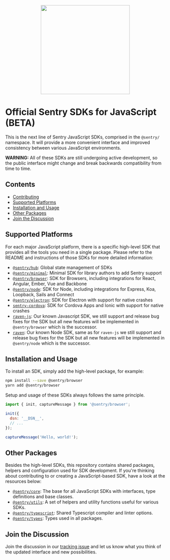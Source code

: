 <p align="center">
  <a href="https://sentry.io" target="_blank" align="center">
    <img src="https://sentry-brand.storage.googleapis.com/sentry-logo-black.png" width="280">
  </a>
  <br />
</p>

# Official Sentry SDKs for JavaScript (BETA)

This is the next line of Sentry JavaScript SDKs, comprised in the `@sentry/` namespace. It will provide a more
convenient interface and improved consistency between various JavaScript environments.

**WARNING:** All of these SDKs are still undergoing active development, so the public interface might change and break
backwards compatibility from time to time.

## Contents

- [Contributing](https://github.com/getsentry/sentry-javascript/blob/master/README.md)
- [Supported Platforms](#supported-platforms)
- [Installation and Usage](#installation-and-usage)
- [Other Packages](#other-packages)
- [Join the Discussion](#join-the-discussion)

## Supported Platforms

For each major JavaScript platform, there is a specific high-level SDK that provides all the tools you need in a single
package. Please refer to the README and instructions of those SDKs for more detailed information:

- [`@sentry/hub`](https://github.com/getsentry/raven-js/tree/master/packages/hub): Global state management of SDKs
- [`@sentry/minimal`](https://github.com/getsentry/raven-js/tree/master/packages/minimal): Minimal SDK for library
  authors to add Sentry support
- [`@sentry/browser`](https://github.com/getsentry/raven-js/tree/master/packages/browser): SDK for Browsers, including
  integrations for React, Angular, Ember, Vue and Backbone
- [`@sentry/node`](https://github.com/getsentry/raven-js/tree/master/packages/node): SDK for Node, including
  integrations for Express, Koa, Loopback, Sails and Connect
- [`@sentry/electron`](https://github.com/getsentry/sentry-electron): SDK for Electron with support for native crashes
- [`sentry-cordova`](https://github.com/getsentry/sentry-cordova): SDK for Cordova Apps and Ionic with support for
  native crashes
- [`raven-js`](https://github.com/getsentry/raven-js/tree/master/packages/raven-js): Our known Javascript SDK, we still
  support and release bug fixes for the SDK but all new features will be implemented in `@sentry/browser` which is the
  successor.
- [`raven`](https://github.com/getsentry/raven-js/tree/master/packages/raven-node): Our known Node SDK, same as for
  `raven-js` we still support and release bug fixes for the SDK but all new features will be implemented in
  `@sentry/node` which is the successor.

## Installation and Usage

To install an SDK, simply add the high-level package, for example:

```sh
npm install --save @sentry/browser
yarn add @sentry/browser
```

Setup and usage of these SDKs always follows the same principle.

```javascript
import { init, captureMessage } from '@sentry/browser';

init({
  dsn: '__DSN__',
  // ...
});

captureMessage('Hello, world!');
```

## Other Packages

Besides the high-level SDKs, this repository contains shared packages, helpers and configuration used for SDK
development. If you're thinking about contributing to or creating a JavaScript-based SDK, have a look at the resources
below:

- [`@sentry/core`](https://github.com/getsentry/raven-js/tree/master/packages/core): The base for all JavaScript SDKs
  with interfaces, type definitions and base classes.
- [`@sentry/utils`](https://github.com/getsentry/raven-js/tree/master/packages/utils): A set of helpers and utility
  functions useful for various SDKs.
- [`@sentry/typescript`](https://github.com/getsentry/raven-js/tree/master/packages/typescript): Shared Typescript
  compiler and linter options.
- [`@sentry/types`](https://github.com/getsentry/raven-js/tree/master/packages/types): Types used in all packages.

## Join the Discussion

Join the discussion in our [tracking issue](https://github.com/getsentry/raven-js/issues/1281) and let us know what you
think of the updated interface and new possibilities.
